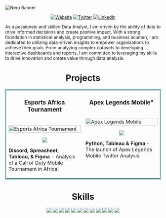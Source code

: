 ![Nero Banner](https://user-images.githubusercontent.com/86878082/233376257-c3b4c8ad-835b-454a-bade-17b5f133a94f.png)

<p align="center">
  <a href="https://neroonose.github.io/nerodata/"><img src="https://img.shields.io/website?label=WEBSITE&logoColor=%23766e74&up_color=%234b4a4c&url=https://neroonose.github.io/nerodata/" alt="Website"></a>
  <a href="https://twitter.com/neroonose"><img src="https://img.shields.io/twitter/url?color=%23766e74&label=TWITTER&logoColor=%23766e74&style=social&url=https://twitter.com/neroonose" alt="Twitter"></a>
  <a href="https://www.linkedin.com/in/neroonose/"><img src="https://img.shields.io/static/v1?label=|&message=LINKED-IN&color=%234b4a4c&style=plastic&logo=linkedin&logoColor=white" alt="LinkedIn"></a>
</p>


As a passionate and skilled Data Analyst, I am driven by the ability of data to drive informed decisions and create positive impact. With a strong foundation in statistical analysis, programming, and business acumen, I am dedicated to utilizing data-driven insights to empower organizations to achieve their goals. From analyzing complex datasets to developing interactive dashboards and reports, I am committed to leveraging my skills to drive innovation and create value through data analysis.

<h1 align="center">Projects</h1>
<table bordercolor="#66b2b2">
  
  <tr>
    <td width="50%" valign="top">
      <h3 align="center">Esports Africa Tournament</h3>
        <br />
        <a target="_blank" href="https://medium.com/@neroonose/10n8e-call-of-duty-mobile-multiplayer-showdown-449f6628de93">
            <img src="https://miro.medium.com/v2/resize:fit:1400/format:webp/1*Z5798noIH7e39ldezjUV7w.png" width="100%" alt="Esports Africa Tournament"/>
        </a>
        <br />
        <p align="center">
          
  </a>  
  <a href="https://medium.com/@neroonose/10n8e-call-of-duty-mobile-multiplayer-showdown-449f6628de93" target="_blank">
    <img src="https://img.shields.io/static/v1?label=|&message=MEDIUM&color=white&style=plastic&logo=medium&logo-color=green"/>

  </a>
      </p>
        <p><strong>Discord, Spreasheet, Tableau, & Figma</strong> - Analysis of a Call of Duty Mobile Tournament in Africa!</p>
    </td>
    <td width="50%" valign="top">
      <h3 align="center">Apex Legends Mobile"</h3>
        <br />
      <a target="_blank" href="https://medium.com/@neroonose/apex-legends-mobile-twitter-analysis-a360a2fcde67">
            <img src="https://miro.medium.com/v2/resize:fit:1100/format:webp/1*7UA6Z6iWHxrmtchQp8OA8Q.png" width="100%"  alt="Apex Legends Mobile"/>
        </a>
        <br />
        <p align="center">
          
  <a href="https://medium.com/@neroonose/apex-legends-mobile-twitter-analysis-a360a2fcde67" target="_blank">
    <img src="https://img.shields.io/static/v1?label=|&message=MEDIUM&color=white&style=plastic&logo=medium&logo-color=green"/>
  </a>
        </p>
        <p><strong>Python, Tableau & Figma</strong> - The launch of Apex Legends Mobile Twitter Analysis.</p>
    </td>
  </tr>   
</table>

<h1 align="center">Skills</h1> 
<p align="center">
    <img src="https://img.shields.io/static/v1?label=|&message=Python&color=white&style=plastic&logo=python"/>
    <img src="https://img.shields.io/static/v1?label=|&message=SQL&color=grey&style=plastic&logo=sql"/>
    <img src="https://img.shields.io/static/v1?label=|&message=PostgreSQL&color=white&style=plastic&logo=postgresql"/>
    <img src="https://img.shields.io/static/v1?label=|&message=BigQuery&color=grey&style=plastic&logo=google-cloud"/>
    <img src="https://img.shields.io/static/v1?label=|&message=PowerBI&color=white&style=plastic&logo=power-bi"/>
    <img src="https://img.shields.io/static/v1?label=|&message=Tableau&color=grey&style=plastic&logo=tableau"/>
    <img src="https://img.shields.io/static/v1?label=|&message=MS%20Excel&color=white&style=plastic&logo=microsoft-excel"/>
    <img src="https://img.shields.io/static/v1?label=|&message=Data%20Cleaning&color=grey&style=plastic&logo=datacamp"/>
    <img src="https://img.shields.io/static/v1?label=|&message=Visualization&color=white&style=plastic&logo=tableau"/>
    <img src="https://img.shields.io/static/v1?label=|&message=Storytelling&color=grey&style=plastic&logo=google-drive"/>
    <img src="https://img.shields.io/static/v1?label=|&message=Statistics&color=white&style=plastic&logo=statamic"/>
    <img src="https://img.shields.io/static/v1?label=|&message=dbt&color=white&style=plastic&logo=dbt"/>
</p>
